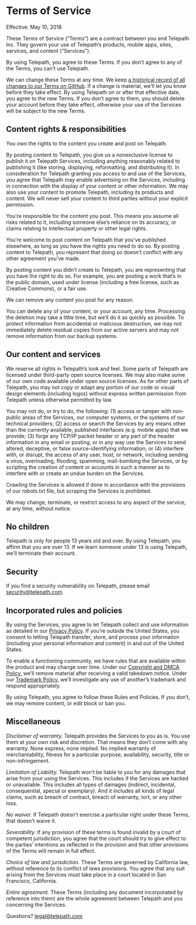 # Terms of Service

Effective: May 10, 2018

These Terms of Service (“Terms”) are a contract between you and Telepath Inc. They govern your use of Telepath’s products, mobile apps, sites, services, and content (“Services”).

By using Telepath, you agree to these Terms. If you don’t agree to any of the Terms, you can’t use Telepath.

We can change these Terms at any time. We keep [a historical record of all changes to our Terms on GitHub](https://github.com/telepath-inc/legal). If a change is material, we’ll let you know before they take effect. By using Telepath on or after that effective date, you agree to the new Terms. If you don’t agree to them, you should delete your account before they take effect, otherwise your use of the Services will be subject to the new Terms.

## Content rights & responsibilities

You own the rights to the content you create and post on Telepath.

By posting content to Telepath, you give us a nonexclusive license to publish it on Telepath Services, including anything reasonably related to publishing it (like storing, displaying, reformatting, and distributing it). In consideration for Telepath granting you access to and use of the Services, you agree that Telepath may enable advertising on the Services, including in connection with the display of your content or other information. We may also use your content to promote Telepath, including its products and content. We will never sell your content to third parties without your explicit permission.

You’re responsible for the content you post. This means you assume all risks related to it, including someone else’s reliance on its accuracy, or claims relating to intellectual property or other legal rights.

You’re welcome to post content on Telepath that you’ve published elsewhere, as long as you have the rights you need to do so. By posting content to Telepath, you represent that doing so doesn’t conflict with any other agreement you’ve made.

By posting content you didn’t create to Telepath, you are representing that you have the right to do so. For example, you are posting a work that’s in the public domain, used under license (including a free license, such as Creative Commons), or a fair use.

We can remove any content you post for any reason.

You can delete any of your content, or your account, any time. Processing the deletion may take a little time, but we’ll do it as quickly as possible. To protect information from accidental or malicious destruction, we may not immediately delete residual copies from our active servers and may not remove information from our backup systems.

## Our content and services

We reserve all rights in Telepath’s look and feel. Some parts of Telepath are licensed under third-party open source licenses. We may also make some of our own code available under open source licenses. As for other parts of Telepath, you may not copy or adapt any portion of our code or visual design elements (including logos) without express written permission from Telepath unless otherwise permitted by law.

You may not do, or try to do, the following: (1) access or tamper with non-public areas of the Services, our computer systems, or the systems of our technical providers; (2) access or search the Services by any means other than the currently available, published interfaces (e.g. mobile apps) that we provide; (3) forge any TCP/IP packet header or any part of the header information in any email or posting, or in any way use the Services to send altered, deceptive, or false source-identifying information; or (4) interfere with, or disrupt, the access of any user, host, or network, including sending a virus, overloading, flooding, spamming, mail-bombing the Services, or by scripting the creation of content or accounts in such a manner as to interfere with or create an undue burden on the Services.

Crawling the Services is allowed if done in accordance with the provisions of our robots.txt file, but scraping the Services is prohibited.

We may change, terminate, or restrict access to any aspect of the service, at any time, without notice.

## No children

Telepath is only for people 13 years old and over. By using Telepath, you affirm that you are over 13. If we learn someone under 13 is using Telepath, we’ll terminate their account.

## Security

If you find a security vulnerability on Telepath, please email [security@telepath.com](mailto:security@telepath.com).

## Incorporated rules and policies

By using the Services, you agree to let Telepath collect and use information as detailed in our [Privacy Policy](https://www.telepath.com/privacy). If you’re outside the United States, you consent to letting Telepath transfer, store, and process your information (including your personal information and content) in and out of the United States.

To enable a functioning community, we have rules that are available within the product and may change over time. Under our [Copyright and DMCA Policy](https://www.telepath.com/terms/dmca), we’ll remove material after receiving a valid takedown notice. Under our [Trademark Policy](https://www.telepath.com/terms/trademark), we’ll investigate any use of another’s trademark and respond appropriately.

By using Telepath, you agree to follow these Rules and Policies. If you don’t, we may remove content, or edit block or ban you.

## Miscellaneous

*Disclaimer of warranty.* Telepath provides the Services to you as is. You use them at your own risk and discretion. That means they don’t come with any warranty. None express, none implied. No implied warranty of merchantability, fitness for a particular purpose, availability, security, title or non-infringement.

*Limitation of Liability.* Telepath won’t be liable to you for any damages that arise from your using the Services. This includes if the Services are hacked or unavailable. This includes all types of damages (indirect, incidental, consequential, special or exemplary). And it includes all kinds of legal claims, such as breach of contract, breach of warranty, tort, or any other loss.

*No waiver.* If Telepath doesn’t exercise a particular right under these Terms, that doesn’t waive it.

*Severability.* If any provision of these terms is found invalid by a court of competent jurisdiction, you agree that the court should try to give effect to the parties’ intentions as reflected in the provision and that other provisions of the Terms will remain in full effect.

*Choice of law and jurisdiction.* These Terms are governed by California law, without reference to its conflict of laws provisions. You agree that any suit arising from the Services must take place in a court located in San Francisco, California.

*Entire agreement.* These Terms (including any document incorporated by reference into them) are the whole agreement between Telepath and you concerning the Services.

Questions? [legal@telepath.com](mailto:legal@telepath.com)
